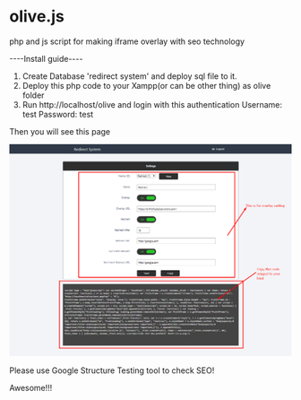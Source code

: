 # olive.js
php and js script for making iframe overlay with seo technology

----Install guide----

1. Create Database 'redirect system' and deploy sql file to it.
2. Deploy this php code to your Xampp(or can be other thing) as olive folder
3. Run http://localhost/olive and login with this authentication
  Username: test
  Password: test
  
  Then you will see this page
  
  
![Alt text](/olive.png?raw=true "Screenshot")

Please use Google Structure Testing tool to check SEO!

Awesome!!!
